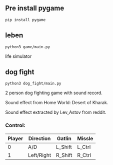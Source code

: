 ## Pre install pygame
```
pip install pygame
```


## leben
```
python3 game/main.py
```

life simulator

## dog fight

```
python3 dog_fight/main.py
```

2 person dog fighting game with sound record.

Sound effect from Home World: Desert of Kharak.

Sound effect extracted by Lev_Astov from reddit.

### Control:

| Player | Direction  | Gatlin  | Missle |
| ------ | ---------- | ------- | ------ |
| 0      | A/D        | L_Shift | L_Ctrl |
| 1      | Left/Right | R_Shift | R_Ctrl |
